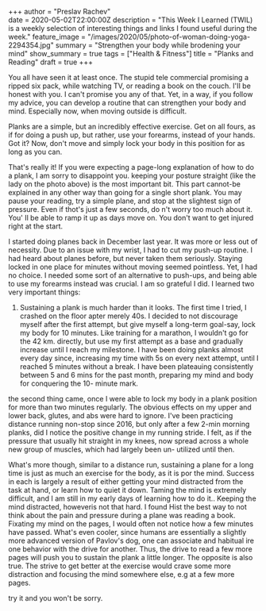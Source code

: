 +++ 
author = "Preslav Rachev"  
date = 2020-05-02T22:00:00Z 
description = "This Week I Learned (TWIL) is a weekly selection of interesting things and links I found useful during the week." 
feature_image = "/images/2020/05/photo-of-woman-doing-yoga-2294354.jpg"
summary = "Strengthen your body while brodening your mind"
show_summary = true
tags = ["Health & Fitness"]
title = "Planks and Reading"
draft = true
+++

You all have seen it at least once. The stupid tele commercial promising a ripped six pack, while watching TV, or reading a book on the couch. I'II be honest with you. I can't promise you any of that. Yet, in a way, if you follow my advice, you can develop a routine that can strengthen your body and mind. Especially now, when moving outside is difficult.

Planks are a simple, but an incredibly effective exercise. Get on all fours, as if for doing a push up, but rather, use your forearms, instead of your hands. Got it? Now, don't move and simply lock your body in this position for as long as you can.

That's really it! If you were expecting a page-long explanation of how to do a plank, I am sorry to disappoint you. keeping your posture straight (like the lady on the photo above) is the most important bit. This part cannot-be explained in any other way than going for a single short plank. You may pause your reading, try a simple plane, and stop at the slightest sign of pressure. Even if thot's just a few seconds, do n't worry too much about it. You' Il be able to ramp it up as days move on. You don't want to get injured right at the start.

I started doing planes back in December last year. It was more or less out of necessity. Due to an issue with my wrist, I had to cut my push-up routine. I had heard about planes before, but never taken them seriously. Staying locked in one place for minutes without moving seemed pointless. Yet, I had no choice. I needed some sort of an alternative to push-ups, and being able to use my forearms instead was crucial. I am so grateful I did. I learned two very important things:

1. Sustaining a plank is much harder than
it looks. The first time I tried, I crashed on the floor apter merely 40s. I decided to not discourage myself after the first attempt, but give myself a long-term goal-say, lock my body for 10 minutes. Like training for a marathon, I wouldn't go for the 42 km. directly, but use my first attempt as a base and gradually increase until I reach my milestone. I have been doing planks almost every day since, increasing my time with 5s on every next attempt, until I reached 5 minutes without a break. I have been plateauing consistently between 5 and 6 mins for the past month, preparing my mind and body for conquering the 10- minute mark.

the second thing came, once I were able to lock my body in a plank position for more than two minutes regularly. The obvious effects on my upper and lower back, glutes, and abs were hard to ignore. I've been practicing distance running non-stop since 2016, but only after a few 2-min morning planks, did I notice the positive change in my running stride. I felt, as if the pressure that usually hit straight in my knees, now spread across a whole new group of muscles, which had largely been un- utilized until then.

What's more though, similar to a distance run, sustaining a plane for a long time is just as much an exercise for the body, as it is por the mind. Success in each is largely a result of either getting your mind distracted from the task at hand, or learn how to quiet it down. Taming the mind is extremely difficult, and I am still in my early days of learning how to do it.. Keeping the mind distracted, howeveris not that hard. I found Hist the best way to not think about the pain and pressure during a plane was reading a book. Fixating my mind on the pages, I would often not notice how a few minutes have passed. What's even cooler, since humans are essentially a slightly more advanced version of Pavlov's dog, one can associate and habitual ire one behavior with the drive for another. Thus, the drive to read a few more pages will push you to sustain the plank a little longer. The opposite is also true. The strive to get better at the exercise would crave some more distraction and focusing the mind somewhere else, e.g at a few more pages.

try it and you won't be sorry.